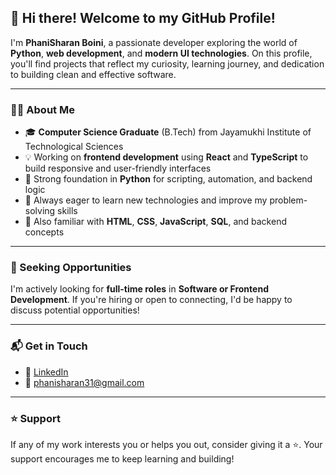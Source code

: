 ## 👋 Hi there! Welcome to my GitHub Profile!

I'm **PhaniSharan Boini**, a passionate developer exploring the world of **Python**, **web development**, and **modern UI technologies**. On this profile, you'll find projects that reflect my curiosity, learning journey, and dedication to building clean and effective software.

---

### 👨‍💻 About Me

* 🎓 **Computer Science Graduate** (B.Tech) from Jayamukhi Institute of Technological Sciences
* 💡 Working on **frontend development** using **React** and **TypeScript** to build responsive and user-friendly interfaces
* 🐍 Strong foundation in **Python** for scripting, automation, and backend logic
* 🌱 Always eager to learn new technologies and improve my problem-solving skills
* 🔧 Also familiar with **HTML**, **CSS**, **JavaScript**, **SQL**, and backend concepts

---

### 💼 Seeking Opportunities

I'm actively looking for **full-time roles** in **Software or Frontend Development**.
If you're hiring or open to connecting, I'd be happy to discuss potential opportunities!

---

### 📬 Get in Touch

* 🔗 [LinkedIn](https://www.linkedin.com/in/phani-sharan-19a748285)
* 📧 [phanisharan31@gmail.com](mailto:phanisharan31@gmail.com)

---

### ⭐ Support

If any of my work interests you or helps you out, consider giving it a ⭐️. Your support encourages me to keep learning and building!

